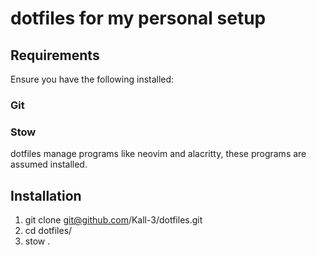 # dotfiles for my personal setup

## Requirements

Ensure you have the following installed:

### Git

### Stow

dotfiles manage programs like neovim and alacritty, these programs are assumed installed.

## Installation

1. git clone git@github.com/Kall-3/dotfiles.git
2. cd dotfiles/
3. stow .
